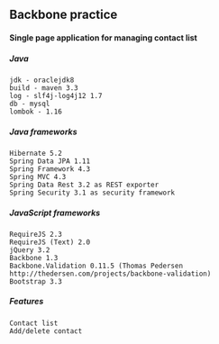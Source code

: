 ## Backbone practice

#### Single page application for managing contact list

##### Java

```
jdk - oraclejdk8
build - maven 3.3
log - slf4j-log4j12 1.7
db - mysql
lombok - 1.16
```

##### Java frameworks

```
Hibernate 5.2
Spring Data JPA 1.11
Spring Framework 4.3
Spring MVC 4.3
Spring Data Rest 3.2 as REST exporter
Spring Security 3.1 as security framework
```

##### JavaScript frameworks

```
RequireJS 2.3
RequireJS (Text) 2.0
jQuery 3.2
Backbone 1.3
Backbone.Validation 0.11.5 (Thomas Pedersen http://thedersen.com/projects/backbone-validation)
Bootstrap 3.3
```

##### Features

```
Contact list
Add/delete contact
```